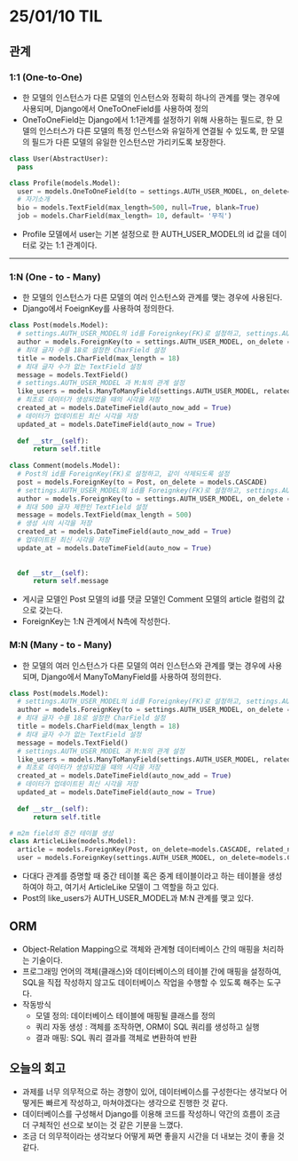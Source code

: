 # 25/01/10 TIL
## 관계
### 1:1 (One-to-One)
  - 한 모델의 인스턴스가 다른 모델의 인스턴스와 정확히 하나의 관계를 맺는 경우에 사용되며, Django에서 OneToOneField를 사용하여 정의
  - OneToOneField는 Django에서 1:1관계를 설정하기 위해 사용하는 필드로, 한 모델의 인스터스가 다른 모델의 특정 인스턴스와 유일하게 연결될 수 있도록, 한 모델의 필드가 다른 모델의 유일한 인스턴스만 가리키도록 보장한다.
  ```python
  class User(AbstractUser):
    pass

  class Profile(models.Model):
    user = models.OneToOneField(to = settings.AUTH_USER_MODEL, on_delete=models.CASCADE)
    # 자기소개
    bio = models.TextField(max_length=500, null=True, blank=True)
    job = models.CharField(max_length= 10, default= '무직')
  ```
  - Profile 모델에서 user는 기본 설정으로 한 AUTH_USER_MODEL의 id 값을 데이터로 갖는 1:1 관계이다.
-------
### 1:N (One - to - Many)
  - 한 모델의 인스턴스가 다른 모델의 여러 인스턴스와 관계를 맺는 경우에 사용된다.
  - Django에서 FoeignKey를 사용하여 정의한다.
  ```python
  class Post(models.Model):
    # settings.AUTH_USER_MODEL의 id를 Foreignkey(FK)로 설정하고, settings.AUTH_USER_MODEL에서 데이터가 사라지면 함께 삭제
    author = models.ForeignKey(to = settings.AUTH_USER_MODEL, on_delete = models.CASCADE)
    # 최대 글자 수를 18로 설정한 CharField 설정
    title = models.CharField(max_length = 18)
    # 최대 글자 수가 없는 TextField 설정
    message = models.TextField()
    # settings.AUTH_USER_MODEL 과 M:N의 관계 설정
    like_users = models.ManyToManyField(settings.AUTH_USER_MODEL, related_name="like_articles")
    # 최초로 데이터가 생성되었을 때의 시각을 저장
    created_at = models.DateTimeField(auto_now_add = True)
    # 데이터가 업데이트된 최신 시각을 저장
    updated_at = models.DateTimeField(auto_now = True)
    
    def __str__(self):
        return self.title
    
  class Comment(models.Model):
    # Post의 id를 ForeignKey(FK)로 설정하고, 같이 삭제되도록 설정
    post = models.ForeignKey(to = Post, on_delete = models.CASCADE)
    # settings.AUTH_USER_MODEL의 id를 Foreignkey(FK)로 설정하고, settings.AUTH_USER_MODEL에서 데이터가 사라지면 함께 삭제
    author = models.ForeignKey(to = settings.AUTH_USER_MODEL, on_delete = models.CASCADE, related_name= 'comments')
    # 최대 500 글자 제한인 TextField 설정
    message = models.TextField(max_length = 500)
    # 생성 시의 시각을 저장
    created_at = models.DateTimeField(auto_now_add = True)
    # 업데이트된 최신 시각을 저장
    update_at = models.DateTimeField(auto_now = True)
    
    
    def __str__(self):
        return self.message
  ```
  - 게시글 모델인 Post 모델의 id를 댓글 모델인 Comment 모델의 article 컬럼의 값으로 갖는다.
  - ForeignKey는 1:N 관계에서 N측에 작성한다.

### M:N (Many - to - Many)
  - 한 모델의 여러 인스턴스가 다른 모델의 여러 인스턴스와 관계를 맺는 경우에 사용되며, Django에서 ManyToManyField를 사용하여 정의한다.

  ```python
  class Post(models.Model):
    # settings.AUTH_USER_MODEL의 id를 Foreignkey(FK)로 설정하고, settings.AUTH_USER_MODEL에서 데이터가 사라지면 함께 삭제
    author = models.ForeignKey(to = settings.AUTH_USER_MODEL, on_delete = models.CASCADE)
    # 최대 글자 수를 18로 설정한 CharField 설정
    title = models.CharField(max_length = 18)
    # 최대 글자 수가 없는 TextField 설정
    message = models.TextField()
    # settings.AUTH_USER_MODEL 과 M:N의 관계 설정
    like_users = models.ManyToManyField(settings.AUTH_USER_MODEL, related_name="like_articles")
    # 최초로 데이터가 생성되었을 때의 시각을 저장
    created_at = models.DateTimeField(auto_now_add = True)
    # 데이터가 업데이트된 최신 시각을 저장
    updated_at = models.DateTimeField(auto_now = True)
    
    def __str__(self):
        return self.title

  # m2m field의 중간 테이블 생성
  class ArticleLike(models.Model):
    article = models.ForeignKey(Post, on_delete=models.CASCADE, related_name="likes")
    user = models.ForeignKey(settings.AUTH_USER_MODEL, on_delete=models.CASCADE, related_name="likes")
  ```
  - 다대다 관계를 증명할 때 중간 테이블 혹은 중계 테이블이라고 하는 테이블을 생성하여야 하고, 여기서 ArticleLike 모델이 그 역할을 하고 있다.
  - Post의 like_users가 AUTH_USER_MODEL과 M:N 관계를 맺고 있다.

## ORM
  - Object-Relation Mapping으로 객체와 관계형 데이터베이스 간의 매핑을 처리하는 기술이다.
  - 프로그래밍 언어의 객체(클래스)와 데이터베이스의 테이블 간에 매핑을 설정하여, SQL을 직접 작성하지 않고도 데이터베이스 작업을 수행할 수 있도록 해주는 도구다.
  - 작동방식
    - 모델 정의: 데이터베이스 테이블에 매핑될 클래스를 정의
    - 쿼리 자동 생성 : 객체를 조작하면, ORM이 SQL 쿼리를 생성하고 실행
    - 결과 매핑: SQL 쿼리 결과를 객체로 변환하여 반환

## 오늘의 회고
  - 과제를 너무 의무적으로 하는 경향이 있어, 데이터베이스를 구성한다는 생각보다 어떻게든 빠르게 작성하고, 마쳐야겠다는 생각으로 진행한 것 같다.
  - 데이터베이스를 구성해서 Django를 이용해 코드를 작성하니 약간의 흐름이 조금 더 구체적인 선으로 보이는 것 같은 기분을 느꼈다.
  - 조금 더 의무적이라는 생각보다 어떻게 짜면 좋을지 시간을 더 내보는 것이 좋을 것 같다.